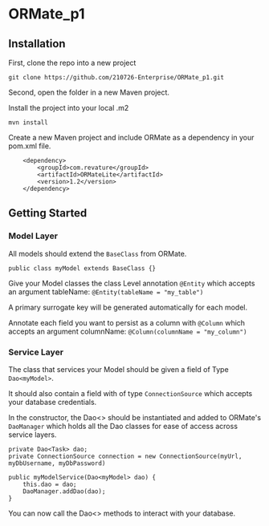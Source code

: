 # ORMate_p1

## Installation

First, clone the repo into a new project

`git clone https://github.com/210726-Enterprise/ORMate_p1.git`

Second, open the folder in a new Maven project.

Install the project into your local .m2

`mvn install`

Create a new Maven project and include ORMate as a dependency in your pom.xml file.

        <dependency>
            <groupId>com.revature</groupId>
            <artifactId>ORMateLite</artifactId>
            <version>1.2</version>
        </dependency>

## Getting Started

### Model Layer

All models should extend the `BaseClass` from ORMate.

```
public class myModel extends BaseClass {}
```

Give your Model classes the class Level annotation `@Entity` which accepts an argument tableName: 
`@Entity(tableName = "my_table")`

A primary surrogate key will be generated automatically for each model.

Annotate each field you want to persist as a column with `@Column` which accepts an argument columnName:
`@Column(columnName = "my_column")`

### Service Layer

The class that services your Model should be given a field of Type `Dao<myModel>`.

It should also contain a field with of type `ConnectionSource` which accepts your database credentials.

In the constructor, the Dao<> should be instantiated and added to ORMate's `DaoManager` which holds all the Dao classes for ease of access across service layers.

    private Dao<Task> dao;
    private ConnectionSource connection = new ConnectionSource(myUrl, myDbUsername, myDbPassword)
    
    public myModelService(Dao<myModel> dao) {
        this.dao = dao;
        DaoManager.addDao(dao);
    }
    
    
You can now call the Dao<> methods to interact with your database.
